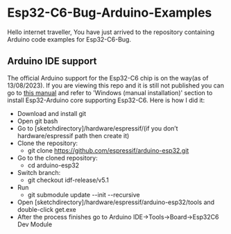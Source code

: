 # Esp32-C6-Bug-Arduino-Examples
Hello internet traveller,
You have just arrived to the repository containing Arduino code examples for Esp32-C6-Bug.
## Arduino IDE support
The official Arduino support for the Esp32-C6 chip is on the way(as of 13/08/2023). If you are viewing this repo and it is still not published you can go to [this manual](https://docs.espressif.com/projects/arduino-esp32/en/latest/installing.html) and refer to 'Windows (manual installation)' section to install Esp32-Arduino core supporting Esp32-C6. Here is how I did it:
- Download and install git
- Open git bash
- Go to [sketchdirectory]/hardware/espressif/(if you don’t hardware/espressif path then create it)
- Clone the repository:
  - git clone https://github.com/espressif/arduino-esp32.git
- Go to the cloned repository:
  - cd arduino-esp32
- Switch branch:
  - git checkout idf-release/v5.1
- Run 
  - git submodule update --init --recursive
- Open [sketchdirectory]/hardware/espressif/arduino-esp32/tools and double-click get.exe
- After the process finishes go to Arduino IDE->Tools->Board->Esp32C6 Dev Module

